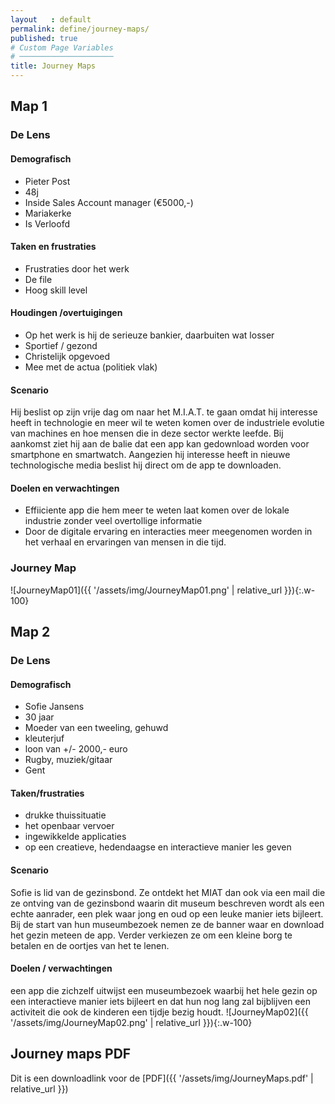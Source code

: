 ```yaml
---
layout   : default
permalink: define/journey-maps/
published: true
# Custom Page Variables
# ─────────────────────
title: Journey Maps
---
```


## Map 1
### De Lens
#### Demografisch
- Pieter Post
- 48j
- Inside Sales Account manager (€5000,-)
- Mariakerke
- Is Verloofd
#### Taken en frustraties
- Frustraties door het werk
- De file
- Hoog skill level
#### Houdingen /overtuigingen
- Op het werk is hij de serieuze bankier, daarbuiten wat losser
- Sportief / gezond
- Christelijk opgevoed
- Mee met de actua (politiek vlak)
#### Scenario
Hij beslist op zijn vrije dag om naar het M.I.A.T. te gaan omdat hij interesse heeft in technologie en meer wil te weten komen over de industriele evolutie van machines en hoe mensen die in deze sector werkte leefde. 
Bij aankomst ziet hij aan de balie dat een app kan gedownload worden voor smartphone en smartwatch. Aangezien hij interesse heeft in nieuwe technologische media beslist hij direct om de app te downloaden.
#### Doelen en verwachtingen
- Effiiciente app die hem meer te weten laat komen over de lokale industrie zonder veel overtollige informatie
- Door de digitale ervaring en interacties meer meegenomen worden in het verhaal en ervaringen van mensen in die tijd.
### Journey Map
![JourneyMap01]({{ '/assets/img/JourneyMap01.png' | relative_url }}){:.w-100}

## Map 2
### De Lens
#### Demografisch
- Sofie Jansens
- 30 jaar
- Moeder van een tweeling, gehuwd
- kleuterjuf
- loon van +/- 2000,- euro
- Rugby, muziek/gitaar
- Gent
#### Taken/frustraties
- drukke thuissituatie
- het openbaar vervoer
- ingewikkelde applicaties
- op een creatieve, hedendaagse en interactieve manier les geven
#### Scenario
Sofie is lid van de gezinsbond. Ze ontdekt het MIAT dan ook via een mail die ze ontving van de gezinsbond waarin dit museum beschreven wordt als een echte aanrader, een plek waar jong en oud op een leuke manier iets bijleert. Bij de start van hun museumbezoek nemen ze de banner waar en download het gezin meteen de app. Verder verkiezen ze om een kleine borg te betalen en de oortjes van het te lenen.
#### Doelen / verwachtingen
een app die zichzelf uitwijst
een museumbezoek waarbij het hele gezin op een interactieve manier iets bijleert en dat hun nog lang zal bijblijven
een activiteit die ook de kinderen een tijdje bezig houdt.
![JourneyMap02]({{ '/assets/img/JourneyMap02.png' | relative_url }}){:.w-100}

## Journey maps PDF
Dit is een downloadlink voor de [PDF]({{ '/assets/img/JourneyMaps.pdf' | relative_url }})